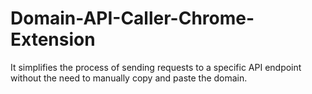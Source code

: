 # Domain-API-Caller-Chrome-Extension
It simplifies the process of sending requests to a specific API endpoint without the need to manually copy and paste the domain.
